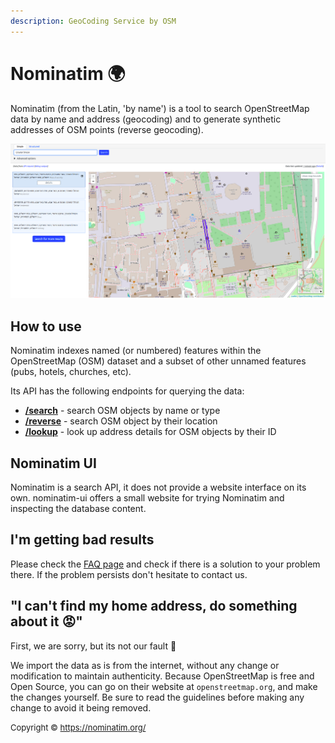 ```yaml
---
description: GeoCoding Service by OSM
---
```


# Nominatim 🌍

Nominatim (from the Latin, 'by name') is a tool to search OpenStreetMap data by name and address (geocoding) and to generate synthetic addresses of OSM points (reverse geocoding).

![Nominatim Demo App](../../../../static/img/openstreetmap/nominatim/nominatim-demo.png)

## How to use
Nominatim indexes named (or numbered) features within the OpenStreetMap (OSM) dataset and a subset of other unnamed features (pubs, hotels, churches, etc).

Its API has the following endpoints for querying the data:
 * __[/search](/docs/MapColonies/openstreetmap/nominatim/Osm-Search-API)__ - search OSM objects by name or type
 * __[/reverse](/docs/MapColonies/openstreetmap/nominatim/Osm-Reverse-Search-API)__ - search OSM object by their location
 * __[/lookup](/docs/MapColonies/openstreetmap/nominatim/Osm-AddressLookup-API)__ - look up address details for OSM objects by their ID

## Nominatim UI
Nominatim is a search API, it does not provide a website interface on its own. nominatim-ui offers a small website for trying Nominatim and inspecting the database content.


## I'm getting bad results
Please check the [FAQ page](/docs/MapColonies/openstreetmap/nominatim/osm-nominatim-faq) and check if there is a solution to your problem there. If the problem persists don't hesitate to contact us.

## "I can't find my home address, do something about it 😡"
First, we are sorry, but its not our fault 🤷

We import the data as is from the internet, without any change or modification to maintain authenticity. Because OpenStreetMap is free and Open Source, you can go on their website at `openstreetmap.org`, and make the changes yourself. Be sure to read the guidelines before making any change to avoid it being removed.

<font size="2"> Copyright © https://nominatim.org/</font>